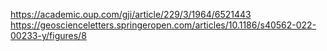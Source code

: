 https://academic.oup.com/gji/article/229/3/1964/6521443
https://geoscienceletters.springeropen.com/articles/10.1186/s40562-022-00233-y/figures/8
